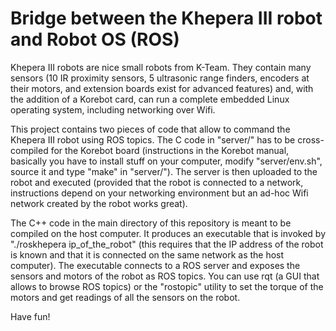 # Bridge between the Khepera III robot and Robot OS (ROS)

Khepera III robots are nice small robots from K-Team. They contain many sensors (10 IR proximity sensors, 5 ultrasonic range finders, encoders at their motors, and extension boards exist for advanced features) and, with the addition of a Korebot card, can run a complete embedded Linux operating system, including networking over Wifi.

This project contains two pieces of code that allow to command the Khepera III robot using ROS topics. The C code in "server/" has to be cross-compiled for the Korebot board (instructions in the Korebot manual, basically you have to install stuff on your computer, modify "server/env.sh", source it and type "make" in "server/"). The server is then uploaded to the robot and executed (provided that the robot is connected to a network, instructions depend on your networking environment but an ad-hoc Wifi network created by the robot works great).

The C++ code in the main directory of this repository is meant to be compiled on the host computer. It produces an executable that is invoked by "./roskhepera ip_of_the_robot" (this requires that the IP address of the robot is known and that it is connected on the same network as the host computer). The executable connects to a ROS server and exposes the sensors and motors of the robot as ROS topics. You can use rqt (a GUI that allows to browse ROS topics) or the "rostopic" utility to set the torque of the motors and get readings of all the sensors on the robot.

Have fun!